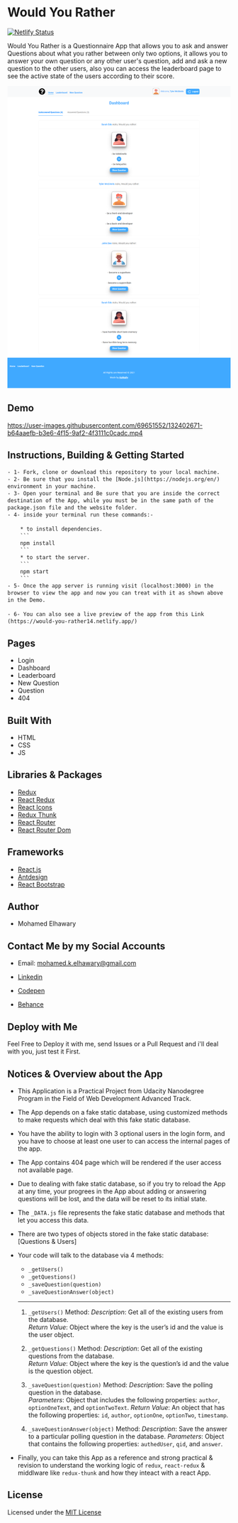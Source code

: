 # Would You Rather

[![Netlify Status](https://api.netlify.com/api/v1/badges/6367e432-6f08-417f-9123-2b8d9f4d39b9/deploy-status)](https://app.netlify.com/sites/would-you-rather14/deploys)

Would You Rather is a Questionnaire App that allows you to ask and answer Questions about what you rather between only two options, it allows you to answer your own question or any other user's question, add and ask a new question to the other users, also you can access the leaderboard page to see the active state of the users according to their score.

![Screenshot](preview.png) 
## Demo

https://user-images.githubusercontent.com/69651552/132402671-b64aaefb-b3e6-4f15-9af2-4f3111c0cadc.mp4

## Instructions, Building & Getting Started  
    - 1- Fork, clone or download this repository to your local machine.
    - 2- Be sure that you install the [Node.js](https://nodejs.org/en/) environment in your machine.
    - 3- Open your terminal and Be sure that you are inside the correct destination of the App, while you must be in the same path of the package.json file and the website folder.
    - 4- inside your terminal run these commands:-
    
        * to install dependencies.
        ```
        npm install
        ```
        * to start the server.
        ```
        npm start
        ```
    - 5- Once the app server is running visit (localhost:3000) in the browser to view the app and now you can treat with it as shown above in the Demo.

    - 6- You can also see a live preview of the app from this Link (https://would-you-rather14.netlify.app/)

## Pages

* Login
* Dashboard
* Leaderboard
* New Question
* Question
* 404
## Built With

* HTML
* CSS
* JS

## Libraries & Packages

* [Redux](https://redux.js.org/)
* [React Redux](https://react-redux.js.org/)
* [React Icons](https://react-icons.github.io/react-icons/)
* [Redux Thunk](https://www.npmjs.com/package/redux-thunk)
* [React Router](https://www.npmjs.com/package/react-router)
* [React Router Dom](https://www.npmjs.com/package/react-router-dom)

## Frameworks 

* [React.js](https://reactjs.org/)  
* [Antdesign](https://ant.design/)
* [React Bootstrap](https://react-bootstrap.github.io/)
## Author

* Mohamed Elhawary  

## Contact Me by my Social Accounts

* Email: mohamed.k.elhawary@gmail.com  

* [Linkedin](https://www.linkedin.com/in/mohamed-elhawary14/)

* [Codepen](https://codepen.io/Mohamed-ElHawary)

* [Behance](https://www.behance.net/mohamed-elhawary14)

## Deploy with Me

Feel Free to Deploy it with me, send Issues or a Pull Request and i'll deal with you, just test it First.

## Notices & Overview about the App

- This Application is a Practical Project from Udacity Nanodegree Program in the Field of Web Development Advanced Track.

- The App depends on a fake static database, using customized methods to make requests which deal with this fake static database.

- You have the ability to login with 3 optional users in the login form, and you have to choose at least one user to can access the internal pages of the app.

- The App contains 404 page which will be rendered if the user access not available page.

- Due to dealing with fake static database, so if you try to reload the App at any time, your progrees in the App about adding or answering questions will be lost, and the data will be reset to its initial state.

- The `_DATA.js` file represents the fake static database and methods that let you access this data.

- There are two types of objects stored in the fake static database: [Questions & Users]

- Your code will talk to the database via 4 methods:
    * `_getUsers()`
    * `_getQuestions()`
    * `_saveQuestion(question)`
    * `_saveQuestionAnswer(object)`
    ---------------------------------------------------

    1) `_getUsers()` Method:
    *Description*: Get all of the existing users from the database.  
    *Return Value*: Object where the key is the user’s id and the value is the user object.

    2) `_getQuestions()` Method:
    *Description*: Get all of the existing questions from the database.  
    *Return Value*: Object where the key is the question’s id and the value is the question object.

    3) `_saveQuestion(question)` Method:
    *Description*: Save the polling question in the database.  
    *Parameters*:  Object that includes the following properties: `author`, `optionOneText`, and `optionTwoText`.
    *Return Value*:  An object that has the following properties: `id`, `author`, `optionOne`, `optionTwo`, `timestamp`.

    4) `_saveQuestionAnswer(object)` Method:
    *Description*: Save the answer to a particular polling question in the database.
    *Parameters*: Object that contains the following properties: `authedUser`, `qid`, and `answer`.

- Finally, you can take this App as a reference and strong practical & revision to understand the working logic of `redux`, `react-redux` & middlware like `redux-thunk` and how they inteact with a react App.
## License

Licensed under the [MIT License](LICENSE)